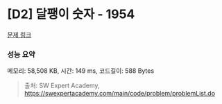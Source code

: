# [D2] 달팽이 숫자 - 1954 

[문제 링크](https://swexpertacademy.com/main/code/problem/problemDetail.do?contestProbId=AV5PobmqAPoDFAUq) 

### 성능 요약

메모리: 58,508 KB, 시간: 149 ms, 코드길이: 588 Bytes



> 출처: SW Expert Academy, https://swexpertacademy.com/main/code/problem/problemList.do